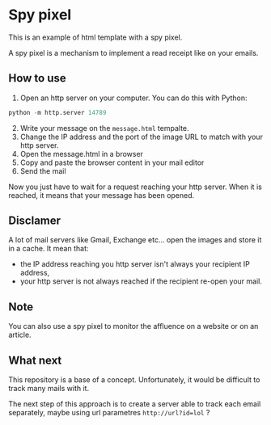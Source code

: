 # Spy pixel

This is an example of html template with a spy pixel.

A spy pixel is a mechanism to implement a read receipt like on your emails.

## How to use

1. Open an http server on your computer. You can do this with Python:
```python
python -m http.server 14789
```
2. Write your message on the `message.html` tempalte.
3. Change the IP address and the port of the image URL to match with your http server.
4. Open the message.html in a browser
5. Copy and paste the browser content in your mail editor
6. Send the mail

Now you just have to wait for a request reaching your http server. When it is reached, it means that your message has been opened.

## Disclamer

A lot of mail servers like Gmail, Exchange etc... open the images and store it in a cache. It mean that:
- the IP address reaching you http server isn't always your recipient IP address,
- your http server is not always reached if the recipient re-open your mail.

## Note

You can also use a spy pixel to monitor the affluence on a website or on an article.

## What next

This repository is a base of a concept. Unfortunately, it would be difficult to track many mails with it.

The next step of this approach is to create a server able to track each email separately, maybe using url parametres `http://url?id=lol` ?
